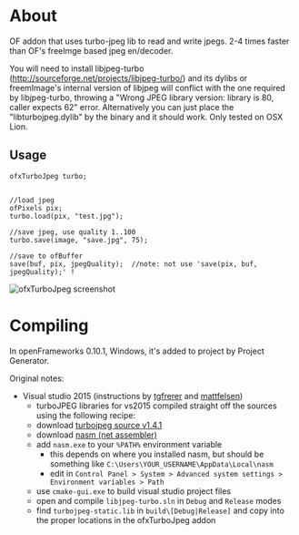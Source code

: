 # About
OF addon that uses turbo-jpeg lib to read and write jpegs. 2-4 times faster than OF's freeImge based jpeg en/decoder.

You will need to install libjpeg-turbo (http://sourceforge.net/projects/libjpeg-turbo/) and its dylibs or freemImage's internal version of libjpeg will conflict with the one required by libjpeg-turbo, throwing a "Wrong JPEG library version: library is 80, caller expects 62" error. Alternatively you can just place the "libturbojpeg.dylib" by the binary and it should work. Only tested on OSX Lion.

## Usage
	ofxTurboJpeg turbo;
	
	
	//load jpeg
	ofPixels pix;
	turbo.load(pix, "test.jpg");
	
	//save jpeg, use quality 1..100
	turbo.save(image, "save.jpg", 75);
	
	//save to ofBuffer
	save(buf, pix, jpegQuality);  //note: not use 'save(pix, buf, jpegQuality);' !
	

![ofxTurboJpeg screenshot](http://farm8.staticflickr.com/7243/6999702551_fc8812d210_z.jpg)

# Compiling

In openFrameworks 0.10.1, Windows, it's added to project by Project Generator.

Original notes:

* Visual studio 2015 (instructions by [tgfrerer](https://github.com/tgfrerer) and [mattfelsen](https://github.com/mattfelsen))
  * turboJPEG libraries for vs2015 compiled straight off the sources using the following recipe:
  * download [turbojpeg source v1.4.1](http://sourceforge.net/projects/libjpeg-turbo/files/1.4.1/libjpeg-turbo-1.4.1.tar.gz/download)
  * download [nasm (net assembler)](http://www.nasm.us/pub/nasm/releasebuilds/2.11.08/win32/nasm-2.11.08-installer.exe)
  * add `nasm.exe` to your `%PATH%` environment variable
    * this depends on where you installed nasm, but should be something like `C:\Users\YOUR_USERNAME\AppData\Local\nasm`
    * edit in `Control Panel > System > Advanced system settings > Environment variables > Path`
  * use `cmake-gui.exe` to build visual studio project files
  * open and compile `libjpeg-turbo.sln` in `Debug` and `Release` modes
  * find `turbojpeg-static.lib` in `build\[Debug|Release]` and copy into the proper locations in the ofxTurboJpeg addon
